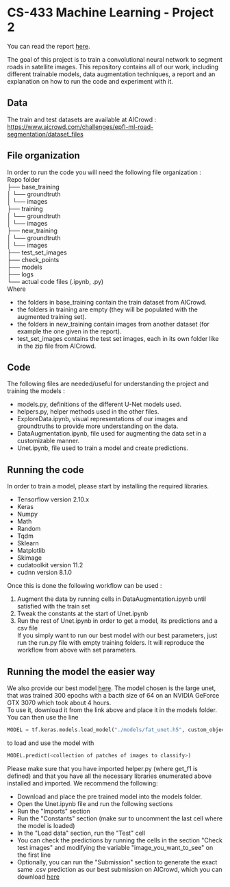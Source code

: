 # CS-433 Machine Learning - Project 2
You can read the report [here](https://mateo762.github.io/reports/ReportRoads.pdf).


The goal of this project is to train a convolutional neural network to segment roads in satellite images. This repository contains all of our work, including different trainable models, data augmentation techniques, a report and an explanation on how to run the code and experiment with it.  
## Data  
The train and test datasets are available at AICrowd : https://www.aicrowd.com/challenges/epfl-ml-road-segmentation/dataset_files  
## File organization  
In order to run the code you will need the following file organization :   
Repo folder    
├── base_training  
│   └── groundtruth    
│   └── images  
├── training  
│   └── groundtruth  
│   └── images  
├── new_training  
│   └── groundtruth  
│   └── images  
├── test_set_images  
├── check_points  
├── models  
├── logs  
└── actual code files (.ipynb, .py)  
Where   
- the folders in base_training contain the train dataset from AICrowd.  
- the folders in training are empty (they will be populated with the augmented training set).  
- the folders in new_training contain images from another dataset (for example the one given in the report).  
- test_set_images contains the test set images, each in its own folder like in the zip file from AICrowd.  
## Code  
The following files are needed/useful for understanding the project and training the models :  
- models.py, definitions of the different U-Net models used.  
- helpers.py, helper methods used in the other files.  
- ExploreData.ipynb, visual representations of our images and groundtruths to provide more understanding on the data.  
- DataAugmentation.ipynb, file used for augmenting the data set in a customizable manner.  
- Unet.ipynb, file used to train a model and create predictions.  
## Running the code  
In order to train a model, please start by installing the required libraries.
- Tensorflow version 2.10.x
- Keras
- Numpy
- Math
- Random
- Tqdm
- Sklearn
- Matplotlib
- Skimage
- cudatoolkit version 11.2
- cudnn version 8.1.0  

Once this is done the following workflow can be used :   
1) Augment the data by running cells in DataAugmentation.ipynb until satisfied with the train set  
2) Tweak the constants at the start of Unet.ipynb  
3) Run the rest of Unet.ipynb in order to get a model, its predictions and a csv file  
If you simply want to run our best model with our best parameters, just run the run.py file with empty training folders. It will reproduce the workflow from above with set parameters.  
## Running the model the easier way
We also provide our best model [here](https://drive.google.com/file/d/1CEepjjulEFHvq4mVvU2LurGH4eFcsLn8/view?usp=sharing). The model chosen is the large unet, that was trained 300 epochs with a bacth size of 64 on an NVIDIA GeForce GTX 3070 which took about 4 hours.  
To use it, download it from the link above and place it in the models folder. You can then use the line  
```python
MODEL = tf.keras.models.load_model("./models/fat_unet.h5", custom_objects={'get_f1': get_f1})
```
to load and use the model with
```python
MODEL.predict(<collection of patches of images to classify>)
```
Please make sure that you have imported helper.py (where get_f1 is defined) and that you have all the necessary libraries enumerated above installed and imported.
We recommend the following:  
 - Download and place the pre trained model into the models folder.
 - Open the Unet.ipynb file and run the following sections
 - Run the "Imports" section
 - Run the "Constants" section (make sur to uncomment the last cell where the model is loaded)
 - In the "Load data" section, run the "Test" cell
 - You can check the predictions by running the cells in the section "Check test images" and modifying the variable "image_you_want_to_see" on the first line
 - Optionally, you can run the "Submission" section to generate the exact same .csv prediction as our best submission on AICrowd, which you can download [here](https://drive.google.com/file/d/1dxWG6nw_EseVGqy_bfUd46Z6YK9RTe9d/view?usp=sharing)
